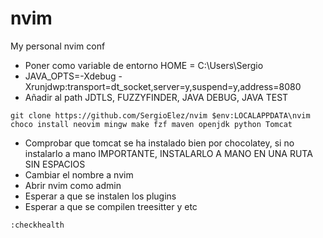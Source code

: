 # nvim
My personal nvim conf
- Poner como variable de entorno HOME = C:\Users\Sergio
- JAVA_OPTS=-Xdebug -Xrunjdwp:transport=dt_socket,server=y,suspend=y,address=8080
- Añadir al path JDTLS, FUZZYFINDER, JAVA DEBUG, JAVA TEST


``git clone https://github.com/SergioElez/nvim $env:LOCALAPPDATA\nvim`` <br/>
``choco install neovim mingw make fzf maven openjdk python Tomcat`` 

- Comprobar que tomcat se ha instalado bien por chocolatey, si no instalarlo a mano IMPORTANTE, INSTALARLO A MANO EN UNA RUTA SIN ESPACIOS
- Cambiar el nombre a nvim
- Abrir nvim como admin
- Esperar a que se instalen los plugins
- Esperar a que se compilen treesitter y etc

``:checkhealth``
